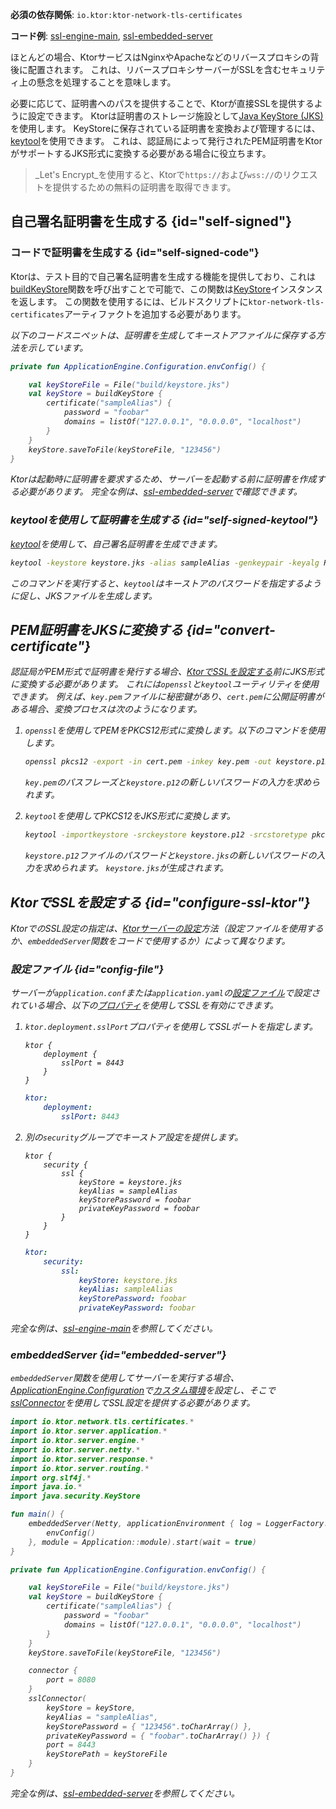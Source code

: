 [//]: # (title: KtorサーバーにおけるSSLと証明書)

<show-structure for="chapter" depth="2"/>
<primary-label ref="server-plugin"/>

<tldr>
<p>
<b>必須の依存関係</b>: <code>io.ktor:ktor-network-tls-certificates</code>
</p>
<p>
<b>コード例</b>: 
<a href="https://github.com/ktorio/ktor-documentation/tree/%ktor_version%/codeSnippets/snippets/ssl-engine-main">ssl-engine-main</a>, 
<a href="https://github.com/ktorio/ktor-documentation/tree/%ktor_version%/codeSnippets/snippets/ssl-embedded-server">ssl-embedded-server</a>
</p>
</tldr>

ほとんどの場合、KtorサービスはNginxやApacheなどのリバースプロキシの背後に配置されます。
これは、リバースプロキシサーバーがSSLを含むセキュリティ上の懸念を処理することを意味します。

必要に応じて、証明書へのパスを提供することで、Ktorが直接SSLを提供するように設定できます。
Ktorは証明書のストレージ施設として[Java KeyStore (JKS)](https://docs.oracle.com/javase/8/docs/api/java/security/KeyStore.html)を使用します。
KeyStoreに保存されている証明書を変換および管理するには、[keytool](https://docs.oracle.com/javase/8/docs/technotes/tools/unix/keytool.html)を使用できます。
これは、認証局によって発行されたPEM証明書をKtorがサポートするJKS形式に変換する必要がある場合に役立ちます。

> _Let's Encrypt_を使用すると、Ktorで`https://`および`wss://`のリクエストを提供するための無料の証明書を取得できます。

## 自己署名証明書を生成する {id="self-signed"}

### コードで証明書を生成する {id="self-signed-code"}

Ktorは、テスト目的で自己署名証明書を生成する機能を提供しており、これは[buildKeyStore](https://api.ktor.io/ktor-network-tls-certificates/io.ktor.network.tls.certificates/build-key-store.html)関数を呼び出すことで可能で、この関数は[KeyStore](https://docs.oracle.com/en/java/javase/17/docs/api/java.base/java/security/KeyStore.html)インスタンスを返します。
この関数を使用するには、ビルドスクリプトに`ktor-network-tls-certificates`アーティファクトを追加する必要があります。

<var name="artifact_name" value="ktor-network-tls-certificates"/>
<Tabs group="languages">
    <TabItem title="Gradle (Kotlin)" group-key="kotlin">
        <code-block lang="Kotlin" code="            implementation(&quot;io.ktor:%artifact_name%:$ktor_version&quot;)"/>
    </TabItem>
    <TabItem title="Gradle (Groovy)" group-key="groovy">
        <code-block lang="Groovy" code="            implementation &quot;io.ktor:%artifact_name%:$ktor_version&quot;"/>
    </TabItem>
    <TabItem title="Maven" group-key="maven">
        <code-block lang="XML" code="            &lt;dependency&gt;&#10;                &lt;groupId&gt;io.ktor&lt;/groupId&gt;&#10;                &lt;artifactId&gt;%artifact_name%-jvm&lt;/artifactId&gt;&#10;                &lt;version&gt;${ktor_version}&lt;/version&gt;&#10;            &lt;/dependency&gt;"/>
    </TabItem>
</Tabs>

以下のコードスニペットは、証明書を生成してキーストアファイルに保存する方法を示しています。

```kotlin
private fun ApplicationEngine.Configuration.envConfig() {

    val keyStoreFile = File("build/keystore.jks")
    val keyStore = buildKeyStore {
        certificate("sampleAlias") {
            password = "foobar"
            domains = listOf("127.0.0.1", "0.0.0.0", "localhost")
        }
    }
    keyStore.saveToFile(keyStoreFile, "123456")
}
```

Ktorは起動時に証明書を要求するため、サーバーを起動する前に証明書を作成する必要があります。
完全な例は、[ssl-embedded-server](https://github.com/ktorio/ktor-documentation/tree/%ktor_version%/codeSnippets/snippets/ssl-embedded-server)で確認できます。

### keytoolを使用して証明書を生成する {id="self-signed-keytool"}

[keytool](https://docs.oracle.com/javase/8/docs/technotes/tools/unix/keytool.html)を使用して、自己署名証明書を生成できます。

```Bash
keytool -keystore keystore.jks -alias sampleAlias -genkeypair -keyalg RSA -keysize 4096 -validity 3 -dname 'CN=localhost, OU=ktor, O=ktor, L=Unspecified, ST=Unspecified, C=US'
```

このコマンドを実行すると、`keytool`はキーストアのパスワードを指定するように促し、JKSファイルを生成します。

## PEM証明書をJKSに変換する {id="convert-certificate"}

認証局がPEM形式で証明書を発行する場合、[KtorでSSLを設定する](#configure-ssl-ktor)前にJKS形式に変換する必要があります。
これには`openssl`と`keytool`ユーティリティを使用できます。
例えば、`key.pem`ファイルに秘密鍵があり、`cert.pem`に公開証明書がある場合、変換プロセスは次のようになります。

1. `openssl`を使用してPEMをPKCS12形式に変換します。以下のコマンドを使用します。
   ```Bash
   openssl pkcs12 -export -in cert.pem -inkey key.pem -out keystore.p12 -name "sampleAlias"
   ```
   `key.pem`のパスフレーズと`keystore.p12`の新しいパスワードの入力を求められます。

2. `keytool`を使用してPKCS12をJKS形式に変換します。
   ```Bash
   keytool -importkeystore -srckeystore keystore.p12 -srcstoretype pkcs12 -destkeystore keystore.jks
   ```
   `keystore.p12`ファイルのパスワードと`keystore.jks`の新しいパスワードの入力を求められます。
   `keystore.jks`が生成されます。

## KtorでSSLを設定する {id="configure-ssl-ktor"}

KtorでのSSL設定の指定は、[Ktorサーバーの設定](server-create-and-configure.topic)方法（設定ファイルを使用するか、`embeddedServer`関数をコードで使用するか）によって異なります。

### 設定ファイル {id="config-file"}

サーバーが`application.conf`または`application.yaml`の[設定ファイル](server-configuration-file.topic)で設定されている場合、以下の[プロパティ](server-configuration-file.topic#predefined-properties)を使用してSSLを有効にできます。

1. `ktor.deployment.sslPort`プロパティを使用してSSLポートを指定します。

   <Tabs group="config">
   <TabItem title="application.conf" group-key="hocon">

   ```shell
   ktor {
       deployment {
           sslPort = 8443
       }
   }
   ```

   </TabItem>
   <TabItem title="application.yaml" group-key="yaml">

   ```yaml
   ktor:
       deployment:
           sslPort: 8443
   ```

   </TabItem>
   </Tabs>

2. 別の`security`グループでキーストア設定を提供します。

   <Tabs group="config">
   <TabItem title="application.conf" group-key="hocon">

   ```shell
   ktor {
       security {
           ssl {
               keyStore = keystore.jks
               keyAlias = sampleAlias
               keyStorePassword = foobar
               privateKeyPassword = foobar
           }
       }
   }
   ```

   </TabItem>
   <TabItem title="application.yaml" group-key="yaml">

   ```yaml
   ktor:
       security:
           ssl:
               keyStore: keystore.jks
               keyAlias: sampleAlias
               keyStorePassword: foobar
               privateKeyPassword: foobar
   ```

   </TabItem>
   </Tabs>

完全な例は、[ssl-engine-main](https://github.com/ktorio/ktor-documentation/tree/%ktor_version%/codeSnippets/snippets/ssl-engine-main)を参照してください。

### embeddedServer {id="embedded-server"}

`embeddedServer`関数を使用してサーバーを実行する場合、[ApplicationEngine.Configuration](https://api.ktor.io/ktor-server/ktor-server-core/io.ktor.server.engine/-application-engine/-configuration/index.html)で[カスタム環境](server-configuration-code.topic#embedded-custom)を設定し、そこで[sslConnector](https://api.ktor.io/ktor-server/ktor-server-core/io.ktor.server.engine/ssl-connector.html)を使用してSSL設定を提供する必要があります。

```kotlin
import io.ktor.network.tls.certificates.*
import io.ktor.server.application.*
import io.ktor.server.engine.*
import io.ktor.server.netty.*
import io.ktor.server.response.*
import io.ktor.server.routing.*
import org.slf4j.*
import java.io.*
import java.security.KeyStore

fun main() {
    embeddedServer(Netty, applicationEnvironment { log = LoggerFactory.getLogger("ktor.application") }, {
        envConfig()
    }, module = Application::module).start(wait = true)
}

private fun ApplicationEngine.Configuration.envConfig() {

    val keyStoreFile = File("build/keystore.jks")
    val keyStore = buildKeyStore {
        certificate("sampleAlias") {
            password = "foobar"
            domains = listOf("127.0.0.1", "0.0.0.0", "localhost")
        }
    }
    keyStore.saveToFile(keyStoreFile, "123456")

    connector {
        port = 8080
    }
    sslConnector(
        keyStore = keyStore,
        keyAlias = "sampleAlias",
        keyStorePassword = { "123456".toCharArray() },
        privateKeyPassword = { "foobar".toCharArray() }) {
        port = 8443
        keyStorePath = keyStoreFile
    }
}
```

完全な例は、[ssl-embedded-server](https://github.com/ktorio/ktor-documentation/tree/%ktor_version%/codeSnippets/snippets/ssl-embedded-server)を参照してください。
